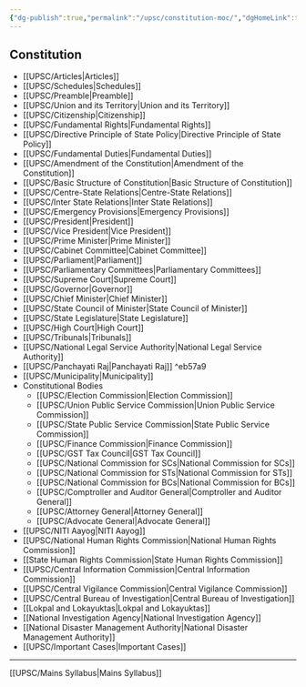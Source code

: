 ```yaml
---
{"dg-publish":true,"permalink":"/upsc/constitution-moc/","dgHomeLink":true,"dgPassFrontmatter":false}
---
```


## Constitution 
- [[UPSC/Articles|Articles]]
- [[UPSC/Schedules|Schedules]]
- [[UPSC/Preamble|Preamble]]
- [[UPSC/Union and its Territory|Union and its Territory]]
- [[UPSC/Citizenship|Citizenship]]
- [[UPSC/Fundamental Rights|Fundamental Rights]]
- [[UPSC/Directive Principle of State Policy|Directive Principle of State Policy]]
- [[UPSC/Fundamental Duties|Fundamental Duties]]
- [[UPSC/Amendment of the Constitution|Amendment of the Constitution]]
- [[UPSC/Basic Structure of Constitution|Basic Structure of Constitution]] 
- [[UPSC/Centre-State Relations|Centre-State Relations]]
- [[UPSC/Inter State Relations|Inter State Relations]]
- [[UPSC/Emergency Provisions|Emergency Provisions]]
- [[UPSC/President|President]]
- [[UPSC/Vice President|Vice President]]
- [[UPSC/Prime Minister|Prime Minister]]
- [[UPSC/Cabinet Committee|Cabinet Committee]]
- [[UPSC/Parliament|Parliament]]
- [[UPSC/Parliamentary Committees|Parliamentary Committees]]
- [[UPSC/Supreme Court|Supreme Court]]
- [[UPSC/Governor|Governor]]
- [[UPSC/Chief Minister|Chief Minister]]
- [[UPSC/State Council of Minister|State Council of Minister]]
- [[UPSC/State Legislature|State Legislature]]
- [[UPSC/High Court|High Court]]
- [[UPSC/Tribunals|Tribunals]]
- [[UPSC/National Legal Service Authority|National Legal Service Authority]]
- [[UPSC/Panchayati Raj|Panchayati Raj]] ^eb57a9
- [[UPSC/Municipality|Municipality]]
- Constitutional Bodies
	- [[UPSC/Election Commission|Election Commission]]
	- [[UPSC/Union Public Service Commission|Union Public Service Commission]]
	- [[UPSC/State Public Service Commission|State Public Service Commission]]
	- [[UPSC/Finance Commission|Finance Commission]]
	- [[UPSC/GST Tax Council|GST Tax Council]]
	- [[UPSC/National Commission for SCs|National Commission for SCs]]
	- [[UPSC/National Commission for STs|National Commission for STs]]
	- [[UPSC/National Commission for BCs|National Commission for BCs]]
	- [[UPSC/Comptroller and Auditor General|Comptroller and Auditor General]]
	- [[UPSC/Attorney General|Attorney General]]
	- [[UPSC/Advocate General|Advocate General]]
- [[UPSC/NITI Aayog|NITI Aayog]]
- [[UPSC/National Human Rights Commission|National Human Rights Commission]]
- [[State Human Rights Commission|State Human Rights Commission]]
- [[UPSC/Central Information Commission|Central Information Commission]]
- [[UPSC/Central Vigilance Commission|Central Vigilance Commission]]
- [[UPSC/Central Bureau of Investigation|Central Bureau of Investigation]]
- [[Lokpal and Lokayuktas|Lokpal and Lokayuktas]]
- [[National Investigation Agency|National Investigation Agency]]
- [[National Disaster Management Authority|National Disaster Management Authority]]
- [[UPSC/Important Cases|Important Cases]]

---

[[UPSC/Mains Syllabus|Mains Syllabus]]


